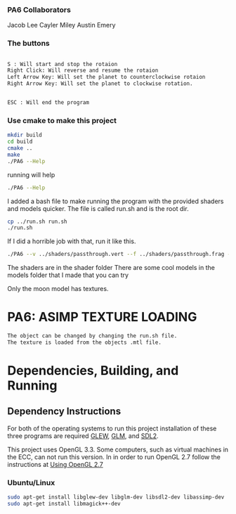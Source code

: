 ### PA6 Collaborators
Jacob Lee
Cayler Miley
Austin Emery

### The buttons
```bash

S : Will start and stop the rotaion 
Right Click: Will reverse and resume the rotaion
Left Arrow Key: Will set the planet to counterclockwise rotaion
Right Arrow Key: Will set the planet to clockwise rotation.


ESC : Will end the program
```

### Use cmake to make this project

```bash
mkdir build
cd build
cmake ..
make
./PA6 --Help
```
running will help 
```bash
./PA6 --Help
```


I added a bash file to make running the program with the provided shaders and models quicker. The file is called run.sh and is the root dir.
```bash
cp ../run.sh run.sh
./run.sh
```
If I did a horrible job with that, run it like this.
```bash
./PA6 --v ../shaders/passthrough.vert --f ../shaders/passthrough.frag --m ../models/cube.obj

```

The shaders are in the shader folder
There are some cool models in the models folder that I made that you can try

Only the moon model has textures.


# PA6: ASIMP TEXTURE LOADING

```bash
The object can be changed by changing the run.sh file.
The texture is loaded from the objects .mtl file.
```

# Dependencies, Building, and Running

## Dependency Instructions
For both of the operating systems to run this project installation of these three programs are required [GLEW](http://glew.sourceforge.net/), [GLM](http://glm.g-truc.net/0.9.7/index.html), and [SDL2](https://wiki.libsdl.org/Tutorials).

This project uses OpenGL 3.3. Some computers, such as virtual machines in the ECC, can not run this version. In in order to run OpenGL 2.7 follow the instructions at [Using OpenGL 2.7](https://github.com/HPC-Vis/computer-graphics/wiki/Using-OpenGL-2.7)

### Ubuntu/Linux
```bash
sudo apt-get install libglew-dev libglm-dev libsdl2-dev libassimp-dev
sudo apt-get install libmagick++-dev
```



